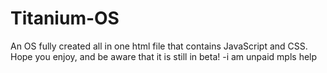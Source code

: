 # Titanium-OS
An OS fully created all in one html file that contains JavaScript and CSS. Hope you enjoy, and be aware that it is still in beta!
-i am unpaid mpls help
